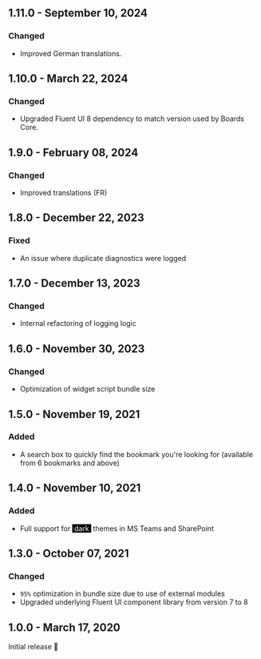 ## 1.11.0 - September 10, 2024

### Changed
- Improved German translations.

## 1.10.0 - March 22, 2024

### Changed
- Upgraded Fluent UI 8 dependency to match version used by Boards Core.

## 1.9.0 - February 08, 2024

### Changed
- Improved translations (FR)

## 1.8.0 - December 22, 2023

### Fixed
- An issue where duplicate diagnostics were logged

## 1.7.0 - December 13, 2023

### Changed
- Internal refactoring of logging logic


## 1.6.0 - November 30, 2023

### Changed
- Optimization of widget script bundle size

## 1.5.0 - November 19, 2021

### Added
- A search box to quickly find the bookmark you&#x27;re looking for (available from 6 bookmarks and above)

## 1.4.0 - November 10, 2021

### Added
- Full support for <span style="color:white;background-color:black">&nbsp;dark&nbsp;</span> themes in MS Teams and SharePoint

## 1.3.0 - October 07, 2021

### Changed
- `95%` optimization in bundle size due to use of external modules
- Upgraded underlying Fluent UI component library from version 7 to 8

## 1.0.0 - March 17, 2020
Initial release 🚀